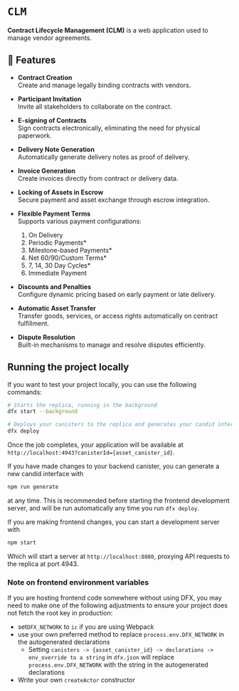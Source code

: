 # `CLM`

**Contract Lifecycle Management (CLM)** is a web application used to manage vendor agreements.

## 🚀 Features

- **Contract Creation**  
  Create and manage legally binding contracts with vendors.

- **Participant Invitation**  
  Invite all stakeholders to collaborate on the contract.

- **E-signing of Contracts**  
  Sign contracts electronically, eliminating the need for physical paperwork.

- **Delivery Note Generation**  
  Automatically generate delivery notes as proof of delivery.

- **Invoice Generation**  
  Create invoices directly from contract or delivery data.

- **Locking of Assets in Escrow**  
  Secure payment and asset exchange through escrow integration.

- **Flexible Payment Terms**  
  Supports various payment configurations:
  1. On Delivery  
  2. Periodic Payments*  
  3. Milestone-based Payments*  
  4. Net 60/90/Custom Terms*  
  5. 7, 14, 30 Day Cycles*  
  6. Immediate Payment

- **Discounts and Penalties**  
  Configure dynamic pricing based on early payment or late delivery.

- **Automatic Asset Transfer**  
  Transfer goods, services, or access rights automatically on contract fulfillment.

- **Dispute Resolution**  
  Built-in mechanisms to manage and resolve disputes efficiently.



## Running the project locally

If you want to test your project locally, you can use the following commands:

```bash
# Starts the replica, running in the background
dfx start --background

# Deploys your canisters to the replica and generates your candid interface
dfx deploy
```

Once the job completes, your application will be available at `http://localhost:4943?canisterId={asset_canister_id}`.

If you have made changes to your backend canister, you can generate a new candid interface with

```bash
npm run generate
```

at any time. This is recommended before starting the frontend development server, and will be run automatically any time you run `dfx deploy`.

If you are making frontend changes, you can start a development server with

```bash
npm start
```

Which will start a server at `http://localhost:8080`, proxying API requests to the replica at port 4943.

### Note on frontend environment variables

If you are hosting frontend code somewhere without using DFX, you may need to make one of the following adjustments to ensure your project does not fetch the root key in production:

- set`DFX_NETWORK` to `ic` if you are using Webpack
- use your own preferred method to replace `process.env.DFX_NETWORK` in the autogenerated declarations
  - Setting `canisters -> {asset_canister_id} -> declarations -> env_override to a string` in `dfx.json` will replace `process.env.DFX_NETWORK` with the string in the autogenerated declarations
- Write your own `createActor` constructor
